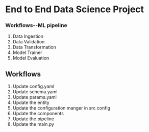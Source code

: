 # End to End Data Science Project 

### Workflows--ML pipeline 

1. Data Ingestion 
2. Data Validation
3. Data Transformation 
4. Model Trainer 
5. Model Evaluation 

## Workflows 

1. Update config.yaml 
2. Update schema.yaml 
3. Update params.yaml 
4. Update the entity 
5. Update the configuration manger in src config 
6. Update the components 
7. Update the pipeline 
8. Update the main.py 